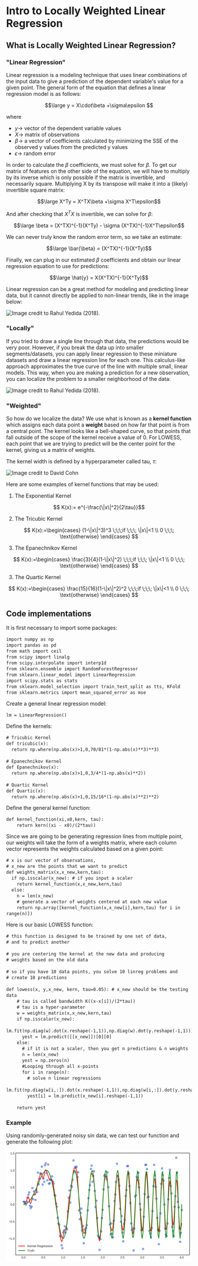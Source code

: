 # Intro to Locally Weighted Linear Regression

## What is Locally Weighted Linear Regression?

### "Linear Regression" 

Linear regression is a modeling technique that uses linear combinations of the
input data to give a prediction of the dependent variable's value for a given point.
The general form of the equation that defines a linear regression model is as follows: 

$$\large y = X\cdot\beta +\sigma\epsilon $$

where 
- $y \rightarrow$ vector of the dependent variable values
- $X \rightarrow$ matrix of observations
- $\beta \rightarrow$  a vector of coefficients calculated by minimizing the SSE of the observed y values
from the predicted y values
- $\epsilon \rightarrow$ random error 


In order to calculate the $\beta$ coefficients, we must solve for $\beta$. To get our 
matrix of features on the other side of the equation, we will have to multiply by its 
inverse which is only possible if the matrix is invertible, and necessarily square. 
Multiplying X by its transpose will make it into a (likely) invertible square matrix: 

$$\large  X^Ty = X^TX\beta +\sigma X^T\epsilon$$

And after checking that $X^TX$ is invertible, we can solve for $\beta$:

$$\large \beta = (X^TX)^{-1}(X^Ty) - \sigma (X^TX)^{-1}X^T\epsilon$$

We can never truly know the random error term, so we take an estimate:

$$\large \bar{\beta} = (X^TX)^{-1}(X^Ty)$$

Finally, we can plug in our estimated $\beta$ coefficients and obtain 
our linear regression equation to use for predictions:

$$\large \hat{y} = X(X^TX)^{-1}(X^Ty)$$

Linear regression can be a great method for modeling and predicting linear data, but 
it cannot directly be applied to non-linear trends, like in the image below:

![Image credit to Rahul Yedida (2018). ](https://beginningwithml.files.wordpress.com/2018/07/2-e1530546876638.png)



### "Locally"

If you tried to draw a single line through that data, the predictions would be very poor. 
However, if you break the data up into smaller segments/datasets, you can apply 
linear regression to these miniature datasets and draw a linear regression line for each one.
This calculus-like approach approximates the true curve of the line with multiple small, 
linear models. This way, when you are making a prediction for a new observation, you can 
localize the problem to a smaller neighborhood of the data: 

![Image credit to Rahul Yedida (2018).](https://beginningwithml.files.wordpress.com/2018/07/3.png)



### "Weighted" 

So how do we localize the data? We use what is known as a **kernel function** which assigns each
data point a **weight** based on how far that point is from a central point. The kernel looks like 
a bell-shaped curve, so that points that fall outside of the scope of the kernel receive a value of 0.
For LOWESS, each point that we are trying to predict will be the center point for the kernel, giving
us a matrix of weights. 

The kernel width is defined by a hyperparameter called tau, $\tau$:

![Image credit to David Cohn](https://www.cs.cmu.edu/afs/cs/project/jair/pub/volume4/cohn96a-html/img160.gif)

Here are some examples of kernel functions that may be used:

1.   The Exponential Kernel

$$ K(x):= e^{-\frac{\|x\|^2}{2\tau}}$$


2.   The Tricubic Kernel

$$ K(x):=\begin{cases}
(1-\|x\|^3)^3 \;\;\;if \;\;\; \|x\|<1 \\
0 \;\;\; \text{otherwise}
\end{cases}
$$

3.   The Epanechnikov Kernel

$$ K(x):=\begin{cases}
\frac{3}{4}(1-\|x\|^2) \;\;\;if \;\;\; \|x\|<1 \\
0 \;\;\; \text{otherwise}
\end{cases}
$$

3.   The Quartic Kernel

$$ K(x):=\begin{cases}
\frac{15}{16}(1-\|x\|^2)^2 \;\;\;if \;\;\; \|x\|<1 \\
0 \;\;\; \text{otherwise}
\end{cases}
$$


## Code implementations

It is first necessary to import some packages: 

```
import numpy as np
import pandas as pd
from math import ceil
from scipy import linalg
from scipy.interpolate import interp1d
from sklearn.ensemble import RandomForestRegressor
from sklearn.linear_model import LinearRegression
import scipy.stats as stats
from sklearn.model_selection import train_test_split as tts, KFold
from sklearn.metrics import mean_squared_error as mse
```

Create a general linear regression model:

```
lm = LinearRegression()
```

Define the kernels: 

```
# Tricubic Kernel
def tricubic(x):
  return np.where(np.abs(x)>1,0,70/81*(1-np.abs(x)**3)**3)
  
# Epanechnikov Kernel
def Epanechnikov(x):
  return np.where(np.abs(x)>1,0,3/4*(1-np.abs(x)**2)) 
  
# Quartic Kernel
def Quartic(x):
  return np.where(np.abs(x)>1,0,15/16*(1-np.abs(x)**2)**2) 
```

Define the general kernel function: 
```
def kernel_function(xi,x0,kern, tau): 
    return kern((xi - x0)/(2*tau))
```

Since we are going to be generating regression lines from 
multiple point, our weights will take the form of a weights 
matrix, where each column vector represents the weights 
calculated based on a given point: 

```
# x is our vector of observations, 
# x_new are the points that we want to predict
def weights_matrix(x,x_new,kern,tau):
  if np.isscalar(x_new): # if you input a scaler
    return kernel_function(x,x_new,kern,tau)
  else: 
    n = len(x_new)
    # generate a vector of weights centered at each new value
    return np.array([kernel_function(x,x_new[i],kern,tau) for i in range(n)]) 

```

Here is our basic LOWESS function:

```
# this function is designed to be trained by one set of data, 
# and to predict another

# you are centering the kernel at the new data and producing
# weights based on the old data

# so if you have 10 data points, you solve 10 linreg problems and
# create 10 predictions

def lowess(x, y,x_new, kern, tau=0.05): # x_new should be the testing data
    # tau is called bandwidth K((x-x[i])/(2*tau))
    # tau is a hyper-parameter
    w = weights_matrix(x,x_new,kern,tau) 
    if np.isscalar(x_new):
      lm.fit(np.diag(w).dot(x.reshape(-1,1)),np.diag(w).dot(y.reshape(-1,1)))
      yest = lm.predict([[x_new]])[0][0]
    else:
      # if it is not a scaler, then you get n predictions & n weights
      n = len(x_new)
      yest = np.zeros(n)
      #Looping through all x-points
      for i in range(n):
        # solve n linear regressions
        lm.fit(np.diag(w[i,:]).dot(x.reshape(-1,1)),np.diag(w[i,:]).dot(y.reshape(-1,1)))
        yest[i] = lm.predict(x_new[i].reshape(-1,1)) 

    return yest
```


### Example 
Using randomly-generated noisy sin data, we can test our function and generate
the following plot: 

![](plot.png)








<!--- ![Image credit to Suraj Verma.](https://miro.medium.com/max/1400/1*H3QS05Q1GJtY-tiBL00iug.webp)  ---> 



